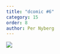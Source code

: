 ```yaml
---
title: "dcomic #6"
category: 15
order: 8
author: Per Nyberg
---
```


<img src="https://dbuggen.s3.amazonaws.com/comic-6.png" class="no-crop">
